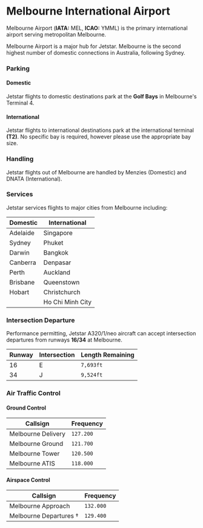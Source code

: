 # Melbourne International Airport
Melbourne Airport (**IATA:** MEL, **ICAO:** YMML) is the primary international airport serving metropolitan Melbourne.

Melbourne Airport is a major hub for Jetstar. Melbourne is the second highest number of domestic connections in Australia, following Sydney.

### Parking

#### Domestic
Jetstar flights to domestic destinations park at the **Golf Bays** in Melbourne's Terminal 4.

#### International
Jetstar flights to international destinations park at the international terminal **(T2)**. No specific bay is required, however please use the appropriate bay size.

### Handling
Jetstar flights out of Melbourne are handled by Menzies (Domestic) and DNATA (International).

### Services
Jetstar services flights to major cities from Melbourne including:

| Domestic | International |
| -------- | ------- |
| Adelaide | Singapore |
| Sydney | Phuket |
| Darwin | Bangkok |
| Canberra | Denpasar |
| Perth | Auckland |
| Brisbane | Queenstown |
| Hobart | Christchurch |
|        | Ho Chi Minh City |

### Intersection Departure
Performance permitting, Jetstar A320/1/neo aircraft can accept intersection departures from runways **16/34** at Melbourne.

| Runway | Intersection | Length Remaining |
| ------ | ------------ | ---------------- |
| 16 | E | `7,693ft` |
| 34 | J | `9,524ft` |

### Air Traffic Control

#### Ground Control
| Callsign | Frequency |
| -------- | --------- |
| Melbourne Delivery | `127.200` |
| Melbourne Ground | `121.700` |
| Melbourne Tower | `120.500` |
| Melbourne ATIS | `118.000` |

#### Airspace Control
| Callsign | Frequency |
| -------- | --------- |
| Melbourne Approach | `132.000` |
| Melbourne Departures † | `129.400` |